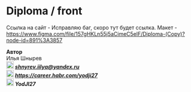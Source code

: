 # Diploma / front 

Ссылка на сайт - Исправляю баг, скоро тут будет ссылка. 
Макет - https://www.figma.com/file/157gHKLn55j5aCimeC5elF/Diploma-(Copy)?node-id=891%3A3857

**Автор**  
Илья Шнырев  
***<img src="https://www.pngrepo.com/png/285/170/email.png" width="20" height="20">  shnyrev.iilya@yandex.ru***   
***<img src="https://simpleicons.org/icons/habr.svg" width="20" height="20">  https://career.habr.com/yodji27***  
***<img src="https://simpleicons.org/icons/telegram.svg" width="20" height="20">  YodJI27***  

